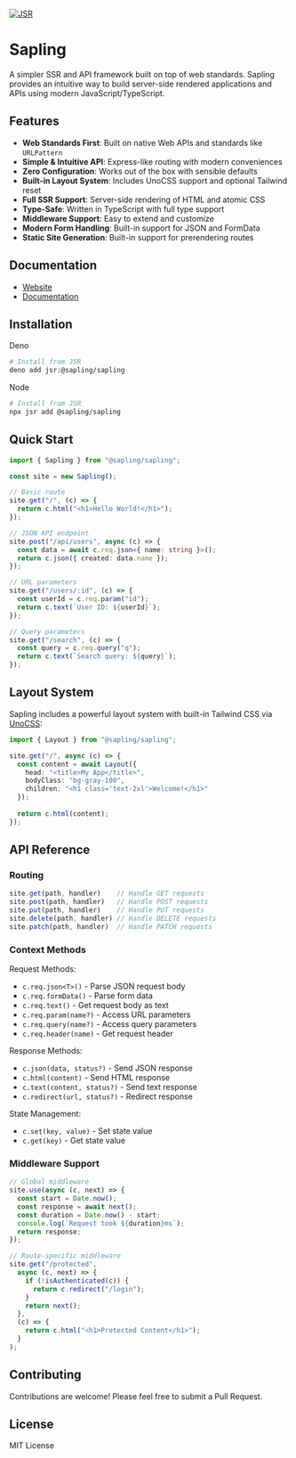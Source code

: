 [![JSR](https://jsr.io/badges/@sapling/sapling)](https://jsr.io/@sapling/sapling)

# Sapling

A simpler SSR and API framework built on top of web standards. Sapling provides an intuitive way to build server-side rendered applications and APIs using modern JavaScript/TypeScript.

## Features

- **Web Standards First**: Built on native Web APIs and standards like `URLPattern`
- **Simple & Intuitive API**: Express-like routing with modern conveniences
- **Zero Configuration**: Works out of the box with sensible defaults
- **Built-in Layout System**: Includes UnoCSS support and optional Tailwind reset
- **Full SSR Support**: Server-side rendering of HTML and atomic CSS
- **Type-Safe**: Written in TypeScript with full type support
- **Middleware Support**: Easy to extend and customize
- **Modern Form Handling**: Built-in support for JSON and FormData
- **Static Site Generation**: Built-in support for prerendering routes

## Documentation

- [Website](https://sapling.land)
- [Documentation](https://sapling.land/docs)

## Installation

Deno

```bash
# Install from JSR
deno add jsr:@sapling/sapling
```

Node

```bash
# Install from JSR
npx jsr add @sapling/sapling
```

## Quick Start

```typescript
import { Sapling } from "@sapling/sapling";

const site = new Sapling();

// Basic route
site.get("/", (c) => {
  return c.html("<h1>Hello World!</h1>");
});

// JSON API endpoint
site.post("/api/users", async (c) => {
  const data = await c.req.json<{ name: string }>();
  return c.json({ created: data.name });
});

// URL parameters
site.get("/users/:id", (c) => {
  const userId = c.req.param("id");
  return c.text(`User ID: ${userId}`);
});

// Query parameters
site.get("/search", (c) => {
  const query = c.req.query("q");
  return c.text(`Search query: ${query}`);
});
```

## Layout System

Sapling includes a powerful layout system with built-in Tailwind CSS via [UnoCSS](https://unocss.dev/):

```typescript
import { Layout } from "@sapling/sapling";

site.get("/", async (c) => {
  const content = await Layout({
    head: "<title>My App</title>",
    bodyClass: "bg-gray-100",
    children: "<h1 class='text-2xl'>Welcome!</h1>"
  });
  
  return c.html(content);
});
```

## API Reference

### Routing

```typescript
site.get(path, handler)    // Handle GET requests
site.post(path, handler)   // Handle POST requests
site.put(path, handler)    // Handle PUT requests
site.delete(path, handler) // Handle DELETE requests
site.patch(path, handler)  // Handle PATCH requests
```

### Context Methods

Request Methods:
- `c.req.json<T>()` - Parse JSON request body
- `c.req.formData()` - Parse form data
- `c.req.text()` - Get request body as text
- `c.req.param(name?)` - Access URL parameters
- `c.req.query(name?)` - Access query parameters
- `c.req.header(name)` - Get request header

Response Methods:
- `c.json(data, status?)` - Send JSON response
- `c.html(content)` - Send HTML response
- `c.text(content, status?)` - Send text response
- `c.redirect(url, status?)` - Redirect response

State Management:
- `c.set(key, value)` - Set state value
- `c.get(key)` - Get state value

### Middleware Support

```typescript
// Global middleware
site.use(async (c, next) => {
  const start = Date.now();
  const response = await next();
  const duration = Date.now() - start;
  console.log(`Request took ${duration}ms`);
  return response;
});

// Route-specific middleware
site.get("/protected",
  async (c, next) => {
    if (!isAuthenticated(c)) {
      return c.redirect("/login");
    }
    return next();
  },
  (c) => {
    return c.html("<h1>Protected Content</h1>");
  }
);
```

## Contributing

Contributions are welcome! Please feel free to submit a Pull Request.

## License

MIT License

